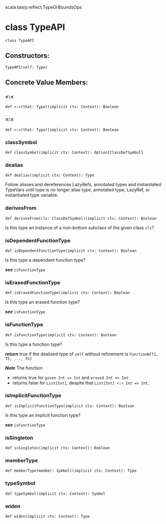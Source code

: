 scala.tasty.reflect.TypeOrBoundsOps
# class TypeAPI

<pre><code class="language-scala" >class TypeAPI</pre></code>
## Constructors:
<pre><code class="language-scala" >TypeAPI(self: Type)</pre></code>

## Concrete Value Members:
### <:<
<pre><code class="language-scala" >def <:<(that: Type)(implicit ctx: Context): Boolean</pre></code>

### =:=
<pre><code class="language-scala" >def =:=(that: Type)(implicit ctx: Context): Boolean</pre></code>

### classSymbol
<pre><code class="language-scala" >def classSymbol(implicit ctx: Context): Option[ClassDefSymbol]</pre></code>

### dealias
<pre><code class="language-scala" >def dealias(implicit ctx: Context): Type</pre></code>
Follow aliases and dereferences LazyRefs, annotated types and instantiated
TypeVars until type is no longer alias type, annotated type, LazyRef,
or instantiated type variable.

### derivesFrom
<pre><code class="language-scala" >def derivesFrom(cls: ClassDefSymbol)(implicit ctx: Context): Boolean</pre></code>
Is this type an instance of a non-bottom subclass of the given class `cls`?

### isDependentFunctionType
<pre><code class="language-scala" >def isDependentFunctionType(implicit ctx: Context): Boolean</pre></code>
Is this type a dependent function type?

***see*** `isFunctionType`

### isErasedFunctionType
<pre><code class="language-scala" >def isErasedFunctionType(implicit ctx: Context): Boolean</pre></code>
Is this type an erased function type?

***see*** `isFunctionType`

### isFunctionType
<pre><code class="language-scala" >def isFunctionType(implicit ctx: Context): Boolean</pre></code>
Is this type a function type?

***return*** true if the dealised type of `self` without refinement is `FunctionN[T1, T2, ..., Tn]`

***Note*** The function
* returns true for `given Int => Int` and `erased Int => Int`
* returns false for `List[Int]`, despite that `List[Int] <:< Int => Int`.


### isImplicitFunctionType
<pre><code class="language-scala" >def isImplicitFunctionType(implicit ctx: Context): Boolean</pre></code>
Is this type an implicit function type?

***see*** `isFunctionType`

### isSingleton
<pre><code class="language-scala" >def isSingleton(implicit ctx: Context): Boolean</pre></code>

### memberType
<pre><code class="language-scala" >def memberType(member: Symbol)(implicit ctx: Context): Type</pre></code>

### typeSymbol
<pre><code class="language-scala" >def typeSymbol(implicit ctx: Context): Symbol</pre></code>

### widen
<pre><code class="language-scala" >def widen(implicit ctx: Context): Type</pre></code>

